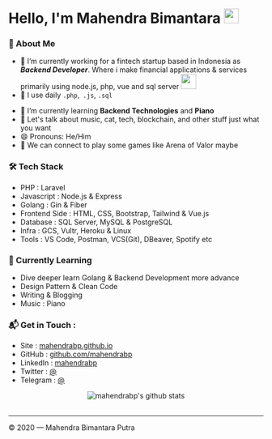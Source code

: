 # Hello, I'm Mahendra Bimantara <img src="https://github.com/TheDudeThatCode/TheDudeThatCode/blob/master/Assets/Hi.gif" width="29px">

### 🤵 About Me

- 🔭 I’m currently working for a fintech startup based in Indonesia as **_Backend Developer_**. Where i make financial applications & services primarily using node.js, php, vue and sql server
  <img src="https://media.giphy.com/media/WUlplcMpOCEmTGBtBW/giphy.gif" width="30">
- 🤔 I use daily `.php`,` .js`, `.sql`
<!-- - 🎓 Bachelor of Engineering in Computer Science and Engineering, Major GPA 3.86/4.0 -->
- 🌱 I’m currently learning **Backend Technologies** and **Piano**
- 💬 Let's talk about music, cat, tech, blockchain, and other stuff just what you want
- 😄 Pronouns: He/Him
- 👯 We can connect to play some games like Arena of Valor maybe
<!-- - ⚡ Fun fact: \* i'll write it later 😅 -->

### 🛠 Tech Stack

- PHP : Laravel
- Javascript : Node.js & Express
- Golang : Gin & Fiber
- Frontend Side : HTML, CSS, Bootstrap, Tailwind & Vue.js
- Database : SQL Server, MySQL & PostgreSQL
- Infra : GCS, Vultr, Heroku & Linux
- Tools : VS Code, Postman, VCS(Git), DBeaver, Spotify etc

### 📖 Currently Learning

- Dive deeper learn Golang & Backend Development more advance
- Design Pattern & Clean Code
- Writing & Blogging
- Music : Piano

### 📬 Get in Touch :

- Site : [mahendrabp.github.io](https://mahendrabp.github.io)
- GitHub : [github.com/mahendrabp](https://github.com/mahendrabp)
- LinkedIn : [mahendrabp](https://www.linkedin.com/in/mahendrabp)
- Twitter : [@]()
- Telegram : [@]()

<div align="center">
  <img src="https://github-readme-stats.vercel.app/api?username=mahendrabp&show_icons=true&hide_border=true" alt="mahendrabp's github stats">
</div>
<br>

[github]: https://github.com/mahendrabp
[site]: https://mahendrabp.github.io

---

© 2020 — Mahendra Bimantara Putra
